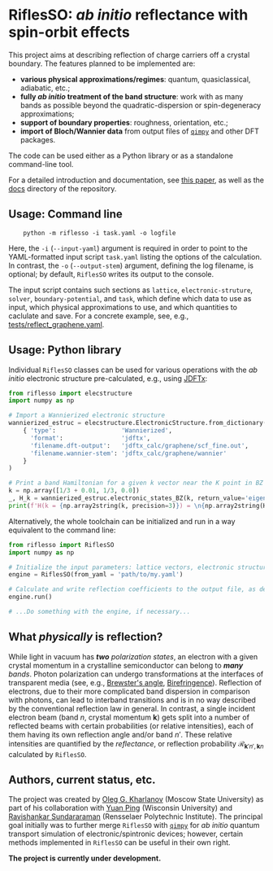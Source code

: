 # RiflesSO: *ab initio* reflectance with spin-orbit effects 
This project aims at describing reflection of charge carriers off a crystal boundary. The features planned to be implemented are:
* **various physical approximations/regimes**: quantum, quasiclassical, adiabatic, etc.;
* **fully *ab initio* treatment of the band structure**: work with as many bands as possible beyond the quadratic-dispersion or spin-degeneracy approximations;
* **support of boundary properties**: roughness, orientation, etc.;
* **import of Bloch/Wannier data** from output files of [`qimpy`](https://github.com/shankar1729/qimpy) and other DFT packages.

The code can be used either as a Python library or as a standalone command-line tool.

For a detailed introduction and documentation, see [this paper](/docs/riflesso.pdf), as well as the [docs](/docs) directory of the repository.

## Usage: Command line
```
    python -m riflesso -i task.yaml -o logfile
```
Here, the `-i` (`--input-yaml`) argument is required in order to point to the YAML-formatted input script `task.yaml` listing the options of the calculation. In contrast, the `-o` (`--output-stem`) argument, defining the log filename, is optional; by default, `RiflesSO` writes its output to the console. 

The input script contains such sections as `lattice`, `electronic-struture`, `solver`, `boundary-potential`, and `task`, which define which data to use as input, which physical approximations to use, and which quantities to caclulate and save. For a concrete example, see, e.g., [tests/reflect_graphene.yaml](tests/reflect_graphene.yaml).

## Usage: Python library
Individual `RiflesSO` classes can be used for various operations with the *ab initio* electronic structure pre-calculated, e.g., using [JDFTx](https://jdftx.org/):
```python
from riflesso import elecstructure
import numpy as np

# Import a Wannierized electronic structure
wannierized_estruc = elecstructure.ElectronicStructure.from_dictionary(
    { 'type':                  'Wannierized', 
      'format':                'jdftx',
      'filename.dft-output':   'jdftx_calc/graphene/scf_fine.out',
      'filename.wannier-stem': 'jdftx_calc/graphene/wannier'
    }
)

# Print a band Hamiltonian for a given k vector near the K point in BZ
k = np.array([1/3 + 0.01, 1/3, 0.0])
_, H_k = wannierized_estruc.electronic_states_BZ(k, return_value='eigenstates_Hband')
print(f'H(k = {np.array2string(k, precision=3)}) = \n{np.array2string(H_k, precision=3)}')
```

Alternatively, the whole toolchain can be initialized and run in a way equivalent to the command line:
```python
from riflesso import RiflesSO
import numpy as np

# Initialize the input parameters: lattice vectors, electronic structure, etc.
engine = RiflesSO(from_yaml = 'path/to/my.yaml')

# Calculate and write reflection coefficients to the output file, as described in my.yaml
engine.run()

# ...Do something with the engine, if necessary...
```

## What *physically* is reflection?
While light in vacuum has ***two*** *polarization states*, an electron with a given crystal momentum in a crystalline semiconductor can belong to ***many*** *bands*. Photon polarization can undergo transformations at the interfaces of transparent media (see, e.g., [Brewster's angle](https://en.wikipedia.org/wiki/Brewster%27s_angle), [Birefringence](https://en.wikipedia.org/wiki/Birefringence])). Reflection of electrons, due to their more complicated band dispersion in comparison with photons, can lead to interband transitions and is in no way described by the conventional reflection law in general. In contrast, a single incident electron beam (band $n$, crystal momentum $\mathbf{k}$) gets split into a number of reflected beams with certain probabilities (or relative intensities), each of them having its own reflection angle and/or band $n'$. These relative intensities are quantified by the *reflectance*, or reflection probability $\mathcal{R}_{\mathbf{k}'n', \mathbf{k}n}$ calculated by `RiflesSO`.


## Authors, current status, etc.

The project was created by [Oleg G. Kharlanov](http://theorphys.phys.msu.ru/en/staff/kharlanov.html) (Moscow State University) as part of his collaboration with [Yuan Ping](https://directory.engr.wisc.edu/mse/Faculty/Ping_Yuan) (Wisconsin University) and [Ravishankar Sundararaman](https://mse.rpi.edu/people/faculty/ravishankar-sundararaman) (Rensselaer Polytechnic Institute). The principal goal initially was to further merge `RiflesSO` with [`qimpy`](https://github.com/shankar1729/qimpy) for *ab initio* quantum transport simulation of electronic/spintronic devices; however, certain methods implemented in `RiflesSO` can be useful in their own right.

**The project is currently under development.**

